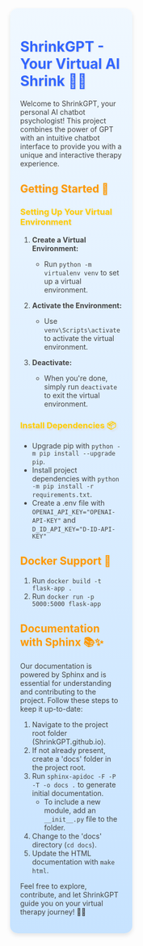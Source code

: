 <div style="background:linear-gradient(to bottom, #f0f8ff, #c7e3ff); padding:20px; border-radius: 15px; box-shadow: 0 4px 8px rgba(0, 0, 0, 0.1); color: #444; width:40%; transition: box-shadow 0.3s;">

# <span style="color:#3366ff; text-shadow: 1px 1px 3px #ddd;">ShrinkGPT - Your Virtual AI Shrink 🤖🧠</span>

Welcome to ShrinkGPT, your personal AI chatbot psychologist! This project combines the power of GPT with an intuitive chatbot interface to provide you with a unique and interactive therapy experience.

## <span style="color:#ff9900; text-shadow: 1px 1px 2px #ddd;">Getting Started 🚀</span>

### <span style="color:#ffcc00; text-shadow: 1px 1px 2px #ddd;">Setting Up Your Virtual Environment</span>

1. **Create a Virtual Environment:**

   - Run `python -m virtualenv venv` to set up a virtual environment.

2. **Activate the Environment:**

   - Use `venv\Scripts\activate` to activate the virtual environment.

3. **Deactivate:**
   - When you're done, simply run `deactivate` to exit the virtual environment.

### <span style="color:#ffcc00; text-shadow: 3px 3px 3px #ddd;">Install Dependencies 📦</span>

- Upgrade pip with `python -m pip install --upgrade pip`.
- Install project dependencies with `python -m pip install -r requirements.txt`.
- Create a .env file with `OPENAI_API_KEY="OPENAI-API-KEY"` and `D_ID_API_KEY="D-ID-API-KEY"`

## <span style="color:#ff9900; text-shadow: 1px 1px 2px #ddd;">Docker Support 🐳</span>

1. Run `docker build -t flask-app .`
2. Run `docker run -p 5000:5000 flask-app`


## <span style="color:#ff9900;">Documentation with Sphinx 📚✨</span>

Our documentation is powered by Sphinx and is essential for understanding and contributing to the project. Follow these steps to keep it up-to-date:

1. Navigate to the project root folder (ShrinkGPT.github.io).
2. If not already present, create a 'docs' folder in the project root.
3. Run `sphinx-apidoc -F -P -T -o docs .` to generate initial documentation.
   - To include a new module, add an `__init__.py` file to the folder.
4. Change to the 'docs' directory (`cd docs`).
5. Update the HTML documentation with `make html`.

Feel free to explore, contribute, and let ShrinkGPT guide you on your virtual therapy journey! 🌈✨

</div>
